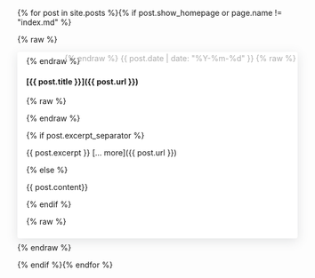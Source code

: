 <style>
.post {
    margin: 0.5rem 0;
    background: white;
    padding: 0.5rem 1rem;
    border-radius: 4px;
    box-shadow: 0 5px 20px rgba(71,80,89,.15);
    position: relative;
}
.post h4 a {
    color: black;
}
.date {
    position: absolute;
    top: 3px;
    right: 3px;
    color: rgb(172, 172, 172);
}
</style>

{% for post in site.posts %}{% if post.show_homepage or page.name != "index.md" %}

{% raw %}<div class="post">{% endraw %}

#### [{{ post.title }}]({{ post.url }})

{% raw %}<div class="date">{% endraw %}
{{ post.date | date: "%Y-%m-%d" }}
{% raw %}</div>{% endraw %}

{% if post.excerpt_separator %}

{{ post.excerpt }}
[... more]({{ post.url }})

{% else %}

{{ post.content}}

{% endif %}

{% raw %}</div>{% endraw %}

{% endif %}{% endfor %}
